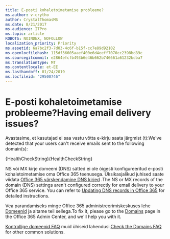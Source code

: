 ```yaml
---
title: E-posti kohaletoimetamise probleeme?
ms.author: v-crytho
author: CrystalThomasMS
ms.date: 8/21/2017
ms.audience: ITPro
ms.topic: article
ROBOTS: NOINDEX, NOFOLLOW
localization_priority: Priority
ms.assetid: 6a7bc2f3-7d03-4c6f-b15f-cc7e89d92102
ms.openlocfilehash: 115df36605aaef400e6d4eeff7070cc2398bd89c
ms.sourcegitcommit: e2864efcfb493b6e46b662b746661a61232bdba7
ms.translationtype: MT
ms.contentlocale: et-EE
ms.lasthandoff: 01/24/2019
ms.locfileid: "29500746"
---
```

# <a name="having-email-delivery-issues"></a><span data-ttu-id="8a556-102">E-posti kohaletoimetamise probleeme?</span><span class="sxs-lookup"><span data-stu-id="8a556-102">Having email delivery issues?</span></span>

<span data-ttu-id="8a556-103">Avastasime, et kasutajad ei saa vastu võtta e-kirju saata järgmist (t):</span><span class="sxs-lookup"><span data-stu-id="8a556-103">We've detected that your users can't receive emails sent to the following domain(s):</span></span>
  
<span data-ttu-id="8a556-104">{HealthCheckString}</span><span class="sxs-lookup"><span data-stu-id="8a556-104">{HealthCheckString}</span></span>
  
<span data-ttu-id="8a556-p101">NS või MX kirje domeeni (DNS) sätted ei ole õigesti konfigureeritud e-posti kohaletoimetamise oma Office 365 teenusega. Üksikasjalikud juhised saate viidata [Office 365 värskendamine DNS kirjed](https://support.office.com/article/https://support.office.com/en-us/article/Create-DNS-records-for-Office-365-when-you-manage-your-DNS-records-B0F3FDCA-8A80-4E8E-9EF3-61E8A2A9AB23.aspx) .</span><span class="sxs-lookup"><span data-stu-id="8a556-p101">The NS or MX records of the domain (DNS) settings aren't configured correctly for email delivery to your Office 365 service. You can refer to [Updating DNS records in Office 365](https://support.office.com/article/https://support.office.com/en-us/article/Create-DNS-records-for-Office-365-when-you-manage-your-DNS-records-B0F3FDCA-8A80-4E8E-9EF3-61E8A2A9AB23.aspx) for detailed instructions.</span></span> 
  
<span data-ttu-id="8a556-107">Vea parandamiseks minge Office 365 administreerimiskeskuses lehe [Domeenid](https://support.office.com/article/https://portal.office.com/adminportal/home.aspx#/Domains) ja aitame teil sellega.</span><span class="sxs-lookup"><span data-stu-id="8a556-107">To fix it, please go to the [Domains](https://support.office.com/article/https://portal.office.com/adminportal/home.aspx#/Domains) page in the Office 365 Admin Center, and we'll help you with it.</span></span> 
  
<span data-ttu-id="8a556-108">[Kontrollige domeenid FAQ](https://support.office.com/article/https://support.office.com/article/7b7b075d-79f9-4e37-8a9e-fb60c1d95166.aspx) muid ühiseid lahendusi.</span><span class="sxs-lookup"><span data-stu-id="8a556-108">[Check the Domains FAQ](https://support.office.com/article/https://support.office.com/article/7b7b075d-79f9-4e37-8a9e-fb60c1d95166.aspx) for other common solutions.</span></span> 
  


